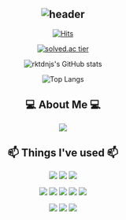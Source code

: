 <div align="center">
  
![header](https://capsule-render.vercel.app/api?type=waving&color=timeGradient&height=300&section=header&text=Hello%20Everyone&fontColor=ffffff&desc=rktdnjs'%20GitHub%20Profile&fontSize=90&descAlignY=38&descAlign=75)
---

[![Hits](https://hits.seeyoufarm.com/api/count/incr/badge.svg?url=https%3A%2F%2Fgithub.com%2Frktdnjs&count_bg=%235DEBFF&title_bg=%23555555&icon=github.svg&icon_color=%23E7E7E7&title=Visit&edge_flat=false)](https://hits.seeyoufarm.com)

[![solved.ac tier](http://mazassumnida.wtf/api/v2/generate_badge?boj=rktdnjs)](https://solved.ac/rktdnjs)
  
<!-- <a target="_blank" href="https://solved.ac/profile/rktdnjs"><img src="https://github-readme-solvedac-hyp3rflow.vercel.app/api/?handle=rktdnjs"> -->

![rktdnjs's GitHub stats](https://github-readme-stats-sigma-five.vercel.app/api?username=rktdnjs&show_icons=true&theme=tokyonight)

![Top Langs](https://github-readme-stats-sigma-five.vercel.app/api/top-langs/?username=rktdnjs&layout=compact&theme=tokyonight&langs_count=5)

 ## 💻 About Me 💻
 <a href="https://bronzed-amount-986.notion.site/53462ca81b5f439fa9066841477c2b4c">
    <img src="https://img.shields.io/badge/Notion-000000?style=for-the-badge&logo=Notion&logoColor=white"> 
 </a>
  
 ## 📫 Things I've used 📫
 <p>
     <img src="https://img.shields.io/badge/Python-3776AB?style=flat&logo=python&logoColor=white"> 
     <img src="https://img.shields.io/badge/C++-00599C?style=flat&logo=cplusplus&logoColor=white"> 
     <img src="https://img.shields.io/badge/C-A8B9CC?style=flat&logo=c&logoColor=white">
 </p>
 <p>
     <img src="https://img.shields.io/badge/html5-E34F26?style=flat&logo=html5&logoColor=white"> 
     <img src="https://img.shields.io/badge/css3-1572B6?style=flat&logo=css3&logoColor=white"> 
     <img src="https://img.shields.io/badge/Javascript-F7DF1E?style=flat&logo=javascript&logoColor=white"> 
     <img src="https://img.shields.io/badge/React-61DAFB?style=flat&logo=react&logoColor=white"> 
     <img src="https://img.shields.io/badge/ReactNative-0000FF?style=flat&logo=react&logoColor=white">
 </p>
<!--  <p>
     <img src="https://img.shields.io/badge/MySQL-4479A1?style=flat&logo=mysql&logoColor=black"> 
 </p> -->
 <p>
     <img src="https://img.shields.io/badge/Notion-ffffff?style=flat&logo=Notion&logoColor=black"> 
     <img src="https://img.shields.io/badge/git-F05032?style=flat&logo=git&logoColor=white">
     <img src="https://img.shields.io/badge/github-181717?style=flat&logo=github&logoColor=white"> 
 </p>
</div>
 
 
<!--
**rktdnjs/rktdnjs** is a ✨ _special_ ✨ repository because its `README.md` (this file) appears on your GitHub profile.

Here are some ideas to get you started:

- 🔭 I’m currently working on ...
- 🌱 I’m currently learning ...
- 👯 I’m looking to collaborate on ...
- 🤔 I’m looking for help with ...
- 💬 Ask me about ...
- 📫 How to reach me: ...
- 😄 Pronouns: ...
- ⚡ Fun fact: ...
-->
